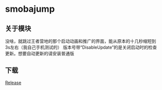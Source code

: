 # smobajump

## 关于模块  
没啥，就跳过王者营地的那个启动动画和推广的界面，能从原本的十几秒缩短到3s左右（我自己手机测试的） 
版本号带“DisableUpdate”的是关闭启动时的检查更新。想要自动更新的请安装普通版
## 下载
[Release](https://github.com/Xposed-Modules-Repo/com.bit747.smobajump/releases)

